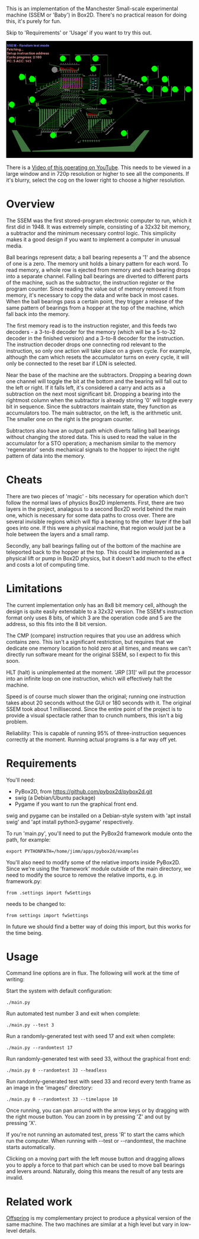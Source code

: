 This is an implementation of the Manchester Small-scale experimental machine (SSEM or 'Baby') in Box2D. There's no practical reason for doing this, it's purely for fun.

Skip to 'Requirements' or 'Usage' if you want to try this out.

![Box2D SSEM](illustration.png)

There is a [Video of this operating on YouTube](https://www.youtube.com/watch?v=wiy1e3GiJ9I&VQ=HD720&hd=1). This needs to be viewed in a large window and in 720p resolution or higher to see all the components. If it's blurry, select the cog on the lower right to choose a higher resolution.

Overview
========
The SSEM was the first stored-program electronic computer to run, which it first did in 1948. It was extremely simple, consisting of a 32x32 bit memory, a subtractor and the minimum necessary control logic. This simplicity makes it a good design if you want to implement a computer in unusual media.

Ball bearings represent data; a ball bearing repesents a '1' and the absence of one is a zero. The memory unit holds a binary pattern for each word. To read memory, a whole row is ejected from memory and each bearing drops into a separate channel. Falling ball bearings are diverted to different parts of the machine, such as the subtractor, the instruction register or the program counter. Since reading the value out of memory removed it from memory, it's necessary to copy the data and write back in most cases. When the ball bearings pass a certain point, they trigger a release of the same pattern of bearings from a hopper at the top of the machine, which fall back into the memory.

The first memory read is to the instruction register, and this feeds two decoders - a 3-to-8 decoder for the memory (which will be a 5-to-32 decoder in the finished version) and a 3-to-8 decoder for the instruction. The instruction decoder drops one connecting rod relevant to the instruction, so only one action will take place on a given cycle. For example, although the cam which resets the accumulator turns on every cycle, it will only be connected to the reset bar if LDN is selected.

Near the base of the machine are the subtractors. Dropping a bearing down one channel will toggle the bit at the bottom and the bearing will fall out to the left or right. If it falls left, it's considered a carry and acts as a subtraction on the next most significant bit. Dropping a bearing into the rightmost column when the subtractor is already storing '0' will toggle every bit in sequence. Since the subtractors maintain state, they function as accumulators too. The main subtractor, on the left, is the arithmetic unit. The smaller one on the right is the program counter.

Subtractors also have an output path which diverts falling ball bearings without changing the stored data. This is used to read the value in the accumulator for a STO operation; a mechanism similar to the memory 'regenerator' sends mechanical signals to the hopper to inject the right pattern of data into the memory.

Cheats
======
There are two pieces of 'magic' - bits necessary for operation which don't follow the normal laws of physics Box2D implements. First, there are two layers in the project, analagous to a second Box2D world behind the main one, which is necessary for some data paths to cross over. There are several invisible regions which will flip a bearing to the other layer if the ball goes into one. If this were a physical machine, that region would just be a hole between the layers and a small ramp.

Secondly, any ball bearings falling out of the bottom of the machine are teleported back to the hopper at the top. This could be implemented as a physical lift or pump in Box2D physics, but it doesn't add much to the effect and costs a lot of computing time.

Limitations
===========

The current implementation only has an 8x8 bit memory cell, although the design is quite easily extendable to a 32x32 version. The SSEM's instruction format only uses 8 bits, of which 3 are the operation code and 5 are the address, so this fits into the 8 bit version.

The CMP (compare) instruction requires that you use an address which contains zero. This isn't a significant restriction, but requires that we dedicate one memory location to hold zero at all times, and means we can't directly run software meant for the original SSEM, so I expect to fix this soon.

HLT (halt) is unimplemented at the moment. 'JRP [31]' will put the processor into an infinite loop on one instruction, which will effectively halt the machine.

Speed is of course much slower than the original; running one instruction takes about 20 seconds without the GUI or 180 seconds with it. The original SSEM took about 1 millisecond. Since the entire point of the project is to provide a visual spectacle rather than to crunch numbers, this isn't a big problem.

Reliability: This is capable of running 95% of three-instruction sequences correctly at the moment. Running actual programs is a far way off yet.

Requirements
============

You'll need:

* PyBox2D, from https://github.com/pybox2d/pybox2d.git
* swig (a Debian/Ubuntu package)
* Pygame if you want to run the graphical front end.

swig and pygame can be installed on a Debian-style system with 'apt install swig' and 'apt install python3-pygame' respectively.

To run 'main.py', you'll need to put the PyBox2d framework module onto the path, for example:

    export PYTHONPATH=/home/jimm/apps/pybox2d/examples

You'll also need to modify some of the relative imports inside PyBox2D. Since we're using the 'framework' module outside of the main directory, we need to modify the source to remove the relative imports, e.g. in framework.py:

    from .settings import fwSettings

needs to be changed to:

    from settings import fwSettings

In future we should find a better way of doing this import, but this works for the time being.

Usage
=====

Command line options are in flux. The following will work at the time of writing:

Start the system with default configuration:

    ./main.py

Run automated test number 3 and exit when complete:

    ./main.py --test 3

Run a randomly-generated test with seed 17 and exit when complete:

    ./main.py --randomtest 17

Run randomly-generated test with seed 33, without the graphical front end:

    ./main.py 0 --randomtest 33 --headless

Run randomly-generated test with seed 33 and record every tenth frame as an image in the 'images/' directory:

    ./main.py 0 --randomtest 33 --timelapse 10

Once running, you can pan around with the arrow keys or by dragging with the right mouse button. You can zoom in by pressing 'Z' and out by pressing 'X'.

If you're not running an automated test, press 'R' to start the cams which run the computer. When running with --test or --randomtest, the machine starts automatically.

Clicking on a moving part with the left mouse button and dragging allows you to apply a force to that part which can be used to move ball bearings and levers around. Naturally, doing this means the result of any tests are invalid.

Related work
============

[Offspring](https://github.com/jmacarthur/offspring) is my complementary project to produce a physical version of the same machine. The two machines are similar at a high level but vary in low-level details.